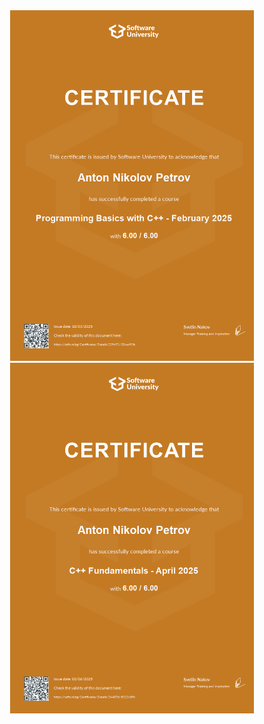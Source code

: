 <div align="center" display="flex">
    <img src="./certs/cpp-basics.jpg" alt="html_css" width="390" height="561">
    <img src="./certs/cpp-fundamentals.jpg" alt="html_css" width="390" height="561">
</div>